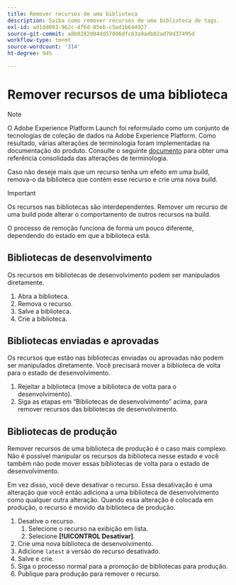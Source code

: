 ```yaml
---
title: Remover recursos de uma biblioteca
description: Saiba como remover recursos de uma biblioteca de tags.
exl-id: ad1dd093-962c-4f6d-85eb-c5ed1b644927
source-git-commit: a8b0282004dd57096dfc63a9adb82ad70d37495d
workflow-type: tm+mt
source-wordcount: '314'
ht-degree: 94%

---
```


# Remover recursos de uma biblioteca

>[!NOTE]
>
>O Adobe Experience Platform Launch foi reformulado como um conjunto de tecnologias de coleção de dados na Adobe Experience Platform. Como resultado, várias alterações de terminologia foram implementadas na documentação do produto. Consulte o seguinte [documento](../../term-updates.md) para obter uma referência consolidada das alterações de terminologia.

Caso não deseje mais que um recurso tenha um efeito em uma build, remova-o da biblioteca que contém esse recurso e crie uma nova build.

>[!IMPORTANT]
>
>Os recursos nas bibliotecas são interdependentes. Remover um recurso de uma build pode alterar o comportamento de outros recursos na build.

O processo de remoção funciona de forma um pouco diferente, dependendo do estado em que a biblioteca está.

## Bibliotecas de desenvolvimento

Os recursos em bibliotecas de desenvolvimento podem ser manipulados diretamente.

1. Abra a biblioteca.
1. Remova o recurso.
1. Salve a biblioteca.
1. Crie a biblioteca.

## Bibliotecas enviadas e aprovadas

Os recursos que estão nas bibliotecas enviadas ou aprovadas não podem ser manipulados diretamente. Você precisará mover a biblioteca de volta para o estado de desenvolvimento.

1. Rejeitar a biblioteca (move a biblioteca de volta para o desenvolvimento).
1. Siga as etapas em “Bibliotecas de desenvolvimento” acima, para remover recursos das bibliotecas de desenvolvimento.

## Bibliotecas de produção

Remover recursos de uma biblioteca de produção é o caso mais complexo. Não é possível manipular os recursos da biblioteca nesse estado e você também não pode mover essas bibliotecas de volta para o estado de desenvolvimento.

Em vez disso, você deve desativar o recurso. Essa desativação é uma alteração que você então adiciona a uma biblioteca de desenvolvimento como qualquer outra alteração. Quando essa alteração é colocada em produção, o recurso é movido da biblioteca de produção.

1. Desative o recurso.
   1. Selecione o recurso na exibição em lista.
   1. Selecione **[!UICONTROL Desativar]**.
1. Crie uma nova biblioteca de desenvolvimento.
1. Adicione `latest` a versão do recurso desativado.
1. Salve e crie.
1. Siga o processo normal para a promoção de bibliotecas para produção.
1. Publique para produção para remover o recurso.
